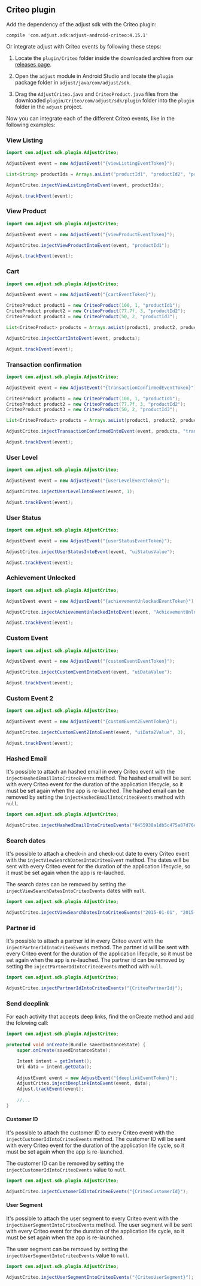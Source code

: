 ## Criteo plugin

Add the dependency of the adjust sdk with the Criteo plugin:

```
compile 'com.adjust.sdk:adjust-android-criteo:4.15.1'
```

Or integrate adjust with Criteo events by following these steps:

1. Locate the `plugin/Criteo` folder inside the downloaded archive from our
   [releases page](https://github.com/adjust/android_sdk/releases).

2. Open the `adjust` module in Android Studio and locate the
   `plugin` package folder in `adjust/java/com/adjust/sdk`.

3. Drag the `AdjustCriteo.java` and `CriteoProduct.java` files from the
   downloaded `plugin/Criteo/com/adjust/sdk/plugin` folder into the `plugin` folder in the `adjust` project.

Now you can integrate each of the different Criteo events, like in the
following examples:

### View Listing

```java
import com.adjust.sdk.plugin.AdjustCriteo;

AdjustEvent event = new AdjustEvent("{viewListingEventToken}");

List<String> productIds = Arrays.asList("productId1", "productId2", "productId3");

AdjustCriteo.injectViewListingIntoEvent(event, productIds);

Adjust.trackEvent(event);
```

### View Product

```java
import com.adjust.sdk.plugin.AdjustCriteo;

AdjustEvent event = new AdjustEvent("{viewProductEventToken}");

AdjustCriteo.injectViewProductIntoEvent(event, "productId1");

Adjust.trackEvent(event);
```

### Cart

```java
import com.adjust.sdk.plugin.AdjustCriteo;

AdjustEvent event = new AdjustEvent("{cartEventToken}");

CriteoProduct product1 = new CriteoProduct(100, 1, "productId1");
CriteoProduct product2 = new CriteoProduct(77.7f, 3, "productId2");
CriteoProduct product3 = new CriteoProduct(50, 2, "productId3");

List<CriteoProduct> products = Arrays.asList(product1, product2, product3);

AdjustCriteo.injectCartIntoEvent(event, products);

Adjust.trackEvent(event);
```

### Transaction confirmation

```java
import com.adjust.sdk.plugin.AdjustCriteo;

AdjustEvent event = new AdjustEvent("{transactionConfirmedEventToken}");

CriteoProduct product1 = new CriteoProduct(100, 1, "productId1");
CriteoProduct product2 = new CriteoProduct(77.7f, 3, "productId2");
CriteoProduct product3 = new CriteoProduct(50, 2, "productId3");

List<CriteoProduct> products = Arrays.asList(product1, product2, product3);

AdjustCriteo.injectTransactionConfirmedIntoEvent(event, products, "transactionId", "newCustomerId");

Adjust.trackEvent(event);
```

### User Level

```java
import com.adjust.sdk.plugin.AdjustCriteo;

AdjustEvent event = new AdjustEvent("{userLevelEventToken}");

AdjustCriteo.injectUserLevelIntoEvent(event, 1);

Adjust.trackEvent(event);
```

### User Status

```java
import com.adjust.sdk.plugin.AdjustCriteo;

AdjustEvent event = new AdjustEvent("{userStatusEventToken}");

AdjustCriteo.injectUserStatusIntoEvent(event, "uiStatusValue");

Adjust.trackEvent(event);
```

### Achievement Unlocked

```java
import com.adjust.sdk.plugin.AdjustCriteo;

AdjustEvent event = new AdjustEvent("{achievementUnlockedEventToken}");

AdjustCriteo.injectAchievementUnlockedIntoEvent(event, "AchievementUnlocked");

Adjust.trackEvent(event);
```

### Custom Event

```java
import com.adjust.sdk.plugin.AdjustCriteo;

AdjustEvent event = new AdjustEvent("{customEventEventToken}");

AdjustCriteo.injectCustomEventIntoEvent(event, "uiDataValue");

Adjust.trackEvent(event);
```

### Custom Event 2

```java
import com.adjust.sdk.plugin.AdjustCriteo;

AdjustEvent event = new AdjustEvent("{customEvent2EventToken}");

AdjustCriteo.injectCustomEvent2IntoEvent(event, "uiData2Value", 3);

Adjust.trackEvent(event);
```

### Hashed Email

It's possible to attach an hashed email in every Criteo event with the `injectHashedEmailIntoCriteoEvents` method.
The hashed email will be sent with every Criteo event for the duration of the application lifecycle,
so it must be set again when the app is re-lauched.
The hashed email can be removed by setting the `injectHashedEmailIntoCriteoEvents` method with `null`.

```java
import com.adjust.sdk.plugin.AdjustCriteo;

AdjustCriteo.injectHashedEmailIntoCriteoEvents("8455938a1db5c475a87d76edacb6284e");
```

### Search dates

It's possible to attach a check-in and check-out date to every Criteo event with the `injectViewSearchDatesIntoCriteoEvent` method. The dates will be sent with every Criteo event for the duration of the application lifecycle, so it must be set again when the app is re-lauched.

The search dates can be removed by setting the `injectViewSearchDatesIntoCriteoEvents` dates with `null`.

```java
import com.adjust.sdk.plugin.AdjustCriteo;

AdjustCriteo.injectViewSearchDatesIntoCriteoEvents("2015-01-01", "2015-01-07");
```

### Partner id

It's possible to attach a partner id in every Criteo event with the `injectPartnerIdIntoCriteoEvents` method.
The partner id will be sent with every Criteo event for the duration of the application lifecycle,
so it must be set again when the app is re-lauched.
The partner id can be removed by setting the `injectPartnerIdIntoCriteoEvents` method with `null`.

```java
import com.adjust.sdk.plugin.AdjustCriteo;

AdjustCriteo.injectPartnerIdIntoCriteoEvents("{CriteoPartnerId}");
```

### Send deeplink

For each activity that accepts deep links, find the onCreate method and add the folowing call:

```java
import com.adjust.sdk.plugin.AdjustCriteo;

protected void onCreate(Bundle savedInstanceState) {
    super.onCreate(savedInstanceState);

    Intent intent = getIntent();
    Uri data = intent.getData();
    
    AdjustEvent event = new AdjustEvent("{deeplinkEventToken}");
    AdjustCriteo.injectDeeplinkIntoEvent(event, data);
    Adjust.trackEvent(event);
    
    //...
}
```

#### Customer ID

It's possible to attach the customer ID to every Criteo event with the `injectCustomerIdIntoCriteoEvents` method. The customer ID will be sent with every Criteo event for the duration of the application life cycle, so it must be set again when the app is re-launched.

The customer ID can be removed by setting the `injectCustomerIdIntoCriteoEvents` value to `null`.

```java
import com.adjust.sdk.plugin.AdjustCriteo;

AdjustCriteo.injectCustomerIdIntoCriteoEvents("{CriteoCustomerId}");
```

#### User Segment

It's possible to attach the user segment to every Criteo event with the `injectUserSegmentIntoCriteoEvents` method. The user segment will be sent with every Criteo event for the duration of the application life cycle, so it must be set again when the app is re-launched.

The user segment can be removed by setting the `injectUserSegmentIntoCriteoEvents` value to `null`.

```java
import com.adjust.sdk.plugin.AdjustCriteo;

AdjustCriteo.injectUserSegmentIntoCriteoEvents("{CriteoUserSegment}");
```
